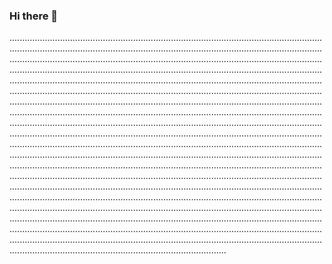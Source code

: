 ### Hi there 👋

......................................................................................................................................................................................................................................................................................................................................................................................................................................................................................................................................................................................................................................................................................................................................................................................................................................................................................................................................................................................................................................................................................................................................................................................................................................................................................................................................................................................................................................................................................................................................................................................................................................................................................................................................................................................................................................................................................................................................................................................................................................................................................................................................................................................................................................................................................................................................................................................................................................................................................................................................................................................................................................................................